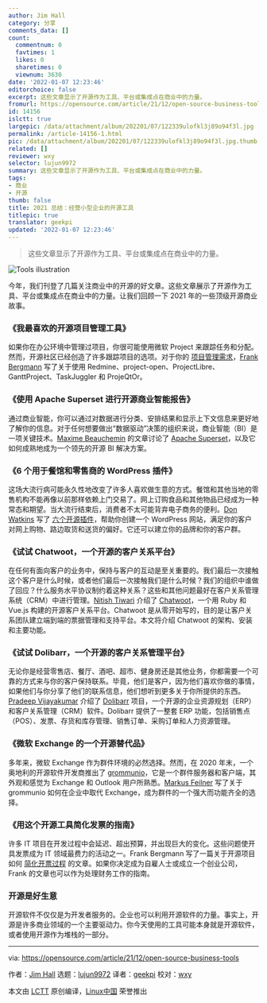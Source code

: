 ```yaml
---
author: Jim Hall
category: 分享
comments_data: []
count:
  commentnum: 0
  favtimes: 1
  likes: 0
  sharetimes: 0
  viewnum: 3630
date: '2022-01-07 12:23:46'
editorchoice: false
excerpt: 这些文章显示了开源作为工具、平台或集成点在商业中的力量。
fromurl: https://opensource.com/article/21/12/open-source-business-tools
id: 14156
islctt: true
largepic: /data/attachment/album/202201/07/122339ulofkl3j89o94f3l.jpg
permalink: /article-14156-1.html
pic: /data/attachment/album/202201/07/122339ulofkl3j89o94f3l.jpg.thumb.jpg
related: []
reviewer: wxy
selector: lujun9972
summary: 这些文章显示了开源作为工具、平台或集成点在商业中的力量。
tags:
- 商业
- 开源
thumb: false
title: 2021 总结：经营小型企业的开源工具
titlepic: true
translator: geekpi
updated: '2022-01-07 12:23:46'
---
```



> 
> 这些文章显示了开源作为工具、平台或集成点在商业中的力量。
> 
> 
> 


![](/data/attachment/album/202201/07/122339ulofkl3j89o94f3l.jpg "Tools illustration")


今年，我们刊登了几篇关注商业中的开源的好文章。这些文章展示了开源作为工具、平台或集成点在商业中的力量。让我们回顾一下 2021 年的一些顶级开源商业故事。


### 《我最喜欢的开源项目管理工具》


如果你在办公环境中管理过项目，你很可能使用微软 Project 来跟踪任务和分配。然而，开源社区已经创造了许多跟踪项目的选项。对于你的 [项目管理需求](https://opensource.com/article/21/3/open-source-project-management)，[Frank Bergmann](http://fraber) 写了关于使用 Redmine、project-open、ProjectLibre、GanttProject、TaskJuggler 和 ProjeQtOr。


### 《使用 Apache Superset 进行开源商业智能报告》


通过商业智能，你可以通过对数据进行分类、安排结果和显示上下文信息来更好地了解你的信息。对于任何想要做出“数据驱动”决策的组织来说，商业智能（BI）是一项关键技术。[Maxime Beauchemin](https://opensource.com/users/mistercrunch) 的文章讨论了 [Apache Superset](https://opensource.com/article/21/4/business-intelligence-open-source)，以及它如何成熟地成为一个领先的开源 BI 解决方案。


### 《6 个用于餐馆和零售商的 WordPress 插件》


这场大流行病可能永久性地改变了许多人喜欢做生意的方式。餐馆和其他当地的零售机构不能再像以前那样依赖上门交易了。网上订购食品和其他物品已经成为一种常态和期望。当大流行结束后，消费者不太可能背弃电子商务的便利。[Don Watkins](https://opensource.com/users/don-watkins) 写了 [六个开源插件](https://opensource.com/article/21/3/wordpress-plugins-retail)，帮助你创建一个 WordPress 网站，满足你的客户对网上购物、路边取货和送货的偏好。它还可以建立你的品牌和你的客户群。


### 《试试 Chatwoot，一个开源的客户关系平台》


在任何有面向客户的业务中，保持与客户的互动是至关重要的。我们最后一次接触这个客户是什么时候，或者他们最后一次接触我们是什么时候？我们的组织中谁做了回应？什么服务水平协议制约着这种关系？这些和其他问题最好在客户关系管理系统（CRM）中进行管理。[Nitish Tiwari](https://opensource.com/users/tiwarinitish86) 介绍了 [Chatwoot](https://opensource.com/article/21/6/chatwoot)，一个用 Ruby 和 Vue.js 构建的开源客户关系平台。Chatwoot 是从零开始写的，目的是让客户关系团队建立端到端的票据管理和支持平台。本文将介绍 Chatwoot 的架构、安装和主要功能。


### 《试试 Dolibarr，一个开源的客户关系管理平台》


无论你是经营零售店、餐厅、酒吧、超市、健身房还是其他业务，你都需要一个可靠的方式来与你的客户保持联系。毕竟，他们是客户，因为他们喜欢你做的事情，如果他们与你分享了他们的联系信息，他们想听到更多关于你所提供的东西。[Pradeep Vijayakumar](https://opensource.com/users/deepschennai) 介绍了 [Dolibarr](https://opensource.com/article/21/7/open-source-dolibarr) 项目，一个开源的企业资源规划（ERP）和客户关系管理（CRM）软件。Dolibarr 提供了一整套 ERP 功能，包括销售点（POS）、发票、存货和库存管理、销售订单、采购订单和人力资源管理。


### 《微软 Exchange 的一个开源替代品》


多年来，微软 Exchange 作为群件环境的必然选择。然而，在 2020 年末，一个奥地利的开源软件开发商推出了 [grommunio](https://opensource.com/article/21/9/open-source-groupware-grommunio)，它是一个群件服务器和客户端，其外观和感觉为 Exchange 和 Outlook 用户所熟悉。[Markus Feilner](https://opensource.com/users/mfeilner) 写了关于 grommunio 如何在企业中取代 Exchange，成为群件的一个强大而功能齐全的选择。


### 《用这个开源工具简化发票的指南》


许多 IT 项目在开发过程中会延迟、超出预算，并出现巨大的变化。这些问题使开具发票成为 IT 领域最费力的活动之一。Frank Bergmann 写了一篇关于开源项目如何 [简化开票过程](https://opensource.com/article/21/7/open-source-invoicing-po) 的文章。如果你决定成为自雇人士或成立一个创业公司，Frank 的文章也可以作为处理财务工作的指南。


### 开源是好生意


开源软件不仅仅是为开发者服务的。企业也可以利用开源软件的力量。事实上，开源是许多商业领域的一个主要驱动力。你今天使用的工具可能本身就是开源软件，或者使用开源作为堆栈的一部分。




---


via: <https://opensource.com/article/21/12/open-source-business-tools>


作者：[Jim Hall](https://opensource.com/users/jim-hall) 选题：[lujun9972](https://github.com/lujun9972) 译者：[geekpi](https://github.com/geekpi) 校对：[wxy](https://github.com/wxy)


本文由 [LCTT](https://github.com/LCTT/TranslateProject) 原创编译，[Linux中国](https://linux.cn/) 荣誉推出